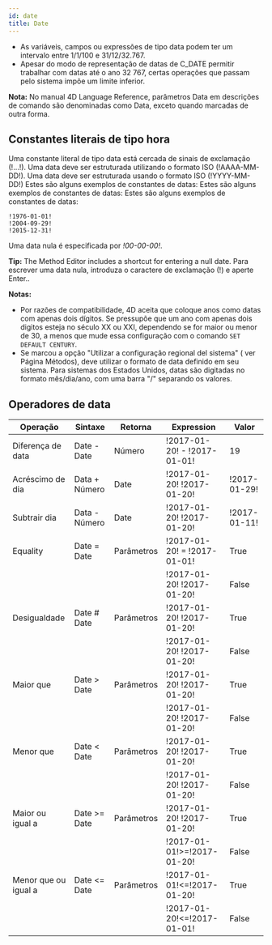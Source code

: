 ```yaml
---
id: date
title: Date
---
```


- As variáveis, campos ou expressões de tipo data podem ter um intervalo entre 1/1/100 e 31/12/32.767.
- Apesar do modo de representação de datas de C_DATE permitir trabalhar com datas até o ano 32 767, certas operações que passam pelo sistema impõe um limite inferior.

**Nota:** No manual 4D Language Reference, parâmetros Data em descrições de comando são  denominadas como Data, exceto quando marcadas de outra forma.

## Constantes literais de tipo hora

Uma constante literal de tipo data está cercada de sinais de exclamação (!...!). Uma data deve ser estruturada utilizando o formato ISO (!AAAA-MM-DD!). Uma data deve ser estruturada usando o formato ISO (!YYYY-MM-DD!) Estes são alguns exemplos de constantes de datas: Estes são alguns exemplos de constantes de datas: Estes são alguns exemplos de constantes de datas:

```4d
!1976-01-01!
!2004-09-29!
!2015-12-31!
```

Uma data nula é especificada por _!00-00-00!_.

**Tip:** The Method Editor includes a shortcut for entering a null date. Para escrever uma data nula, introduza o caractere de exclamação (!) e aperte Enter..

**Notas:**

- Por razões de compatibilidade, 4D aceita que coloque anos como datas com apenas dois dígitos. Se pressupõe que um ano com apenas dois digitos esteja no século XX ou XXI, dependendo se for maior ou menor de 30, a menos que mude essa configuração com o comando `SET DEFAULT CENTURY`.
- Se marcou a opção "Utilizar a configuração regional del sistema" ( ver Página Métodos), deve utilizar o formato de data definido em seu sistema. Para sistemas dos Estados Unidos, datas são digitadas no formato mês/dia/ano, com uma barra "/" separando os valores.

## Operadores de data

| Operação             | Sintaxe       | Retorna    | Expression                   | Valor        |
| -------------------- | ------------- | ---------- | ---------------------------- | ------------ |
| Diferença de data    | Date - Date   | Número     | !2017-01-20! - !2017-01-01!  | 19           |
| Acréscimo de dia     | Data + Número | Date       | !2017-01-20! !2017-01-20!    | !2017-01-29! |
| Subtrair dia         | Data - Número | Date       | !2017-01-20! !2017-01-20!    | !2017-01-11! |
| Equality             | Date = Date   | Parâmetros | !2017-01-20! = !2017-01-01!  | True         |
|                      |               |            | !2017-01-20! !2017-01-20!    | False        |
| Desigualdade         | Date # Date   | Parâmetros | !2017-01-20! !2017-01-20!    | True         |
|                      |               |            | !2017-01-20! !2017-01-20!    | False        |
| Maior que            | Date > Date   | Parâmetros | !2017-01-20! !2017-01-20!    | True         |
|                      |               |            | !2017-01-20! !2017-01-20!    | False        |
| Menor que            | Date < Date   | Parâmetros | !2017-01-20! !2017-01-20!    | True         |
|                      |               |            | !2017-01-20! !2017-01-20!    | False        |
| Maior ou igual a     | Date >= Date  | Parâmetros | !2017-01-20! !2017-01-20!    | True         |
|                      |               |            | !2017-01-01!>=!2017-01-20!   | False        |
| Menor que ou igual a | Date <= Date  | Parâmetros | !2017-01-01!\<=!2017-01-20! | True         |
|                      |               |            | !2017-01-20!\<=!2017-01-01! | False        |
